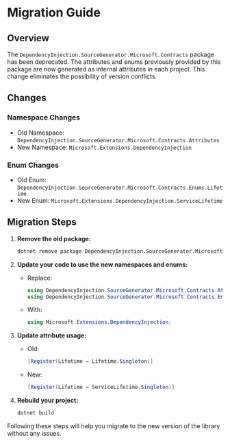 # Migration Guide

## Overview
The `DependencyInjection.SourceGenerator.Microsoft.Contracts` package has been deprecated. The attributes and enums previously provided by this package are now generated as internal attributes in each project. This change eliminates the possibility of version conflicts.

## Changes

### Namespace Changes
- Old Namespace: `DependencyInjection.SourceGenerator.Microsoft.Contracts.Attributes`
- New Namespace: `Microsoft.Extensions.DependencyInjection`

### Enum Changes
- Old Enum: `DependencyInjection.SourceGenerator.Microsoft.Contracts.Enums.Lifetime`
- New Enum: `Microsoft.Extensions.DependencyInjection.ServiceLifetime`

## Migration Steps

1. **Remove the old package:**
   ```sh
   dotnet remove package DependencyInjection.SourceGenerator.Microsoft.Contracts
   ```

2. **Update your code to use the new namespaces and enums:**

   - Replace:
     ```csharp
     using DependencyInjection.SourceGenerator.Microsoft.Contracts.Attributes;
     using DependencyInjection.SourceGenerator.Microsoft.Contracts.Enums;
     ```

   - With:
     ```csharp
     using Microsoft.Extensions.DependencyInjection;
     ```

3. **Update attribute usage:**
   - Old:
     ```csharp
     [Register(Lifetime = Lifetime.Singleton)]
     ```
   - New:
     ```csharp
     [Register(Lifetime = ServiceLifetime.Singleton)]
     ```

4. **Rebuild your project:**
   ```sh
   dotnet build
   ```

Following these steps will help you migrate to the new version of the library without any issues.
